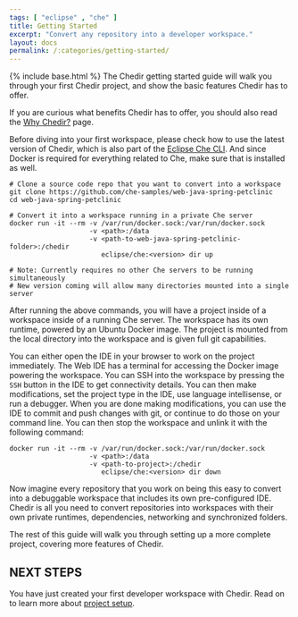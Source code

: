 ```yaml
---
tags: [ "eclipse" , "che" ]
title: Getting Started
excerpt: "Convert any repository into a developer workspace."
layout: docs
permalink: /:categories/getting-started/
---
```

{% include base.html %}
The Chedir getting started guide will walk you through your first Chedir project, and show the basic features Chedir has to offer.

If you are curious what benefits Chedir has to offer, you should also read the [Why Chedir?]({{base}}/docs/chedir/why/index.html) page.

Before diving into your first workspace, please check how to use the latest version of Chedir, which is also part of the [Eclipse Che CLI]({{base}}/docs/setup/getting-started/index.html). And since Docker is required for everything related to Che, make sure that is installed as well.


```shell  
# Clone a source code repo that you want to convert into a workspace
git clone https://github.com/che-samples/web-java-spring-petclinic
cd web-java-spring-petclinic

# Convert it into a workspace running in a private Che server
docker run -it --rm -v /var/run/docker.sock:/var/run/docker.sock
                    -v <path>:/data
                    -v <path-to-web-java-spring-petclinic-folder>:/chedir
                       eclipse/che:<version> dir up

# Note: Currently requires no other Che servers to be running simultaneously
# New version coming will allow many directories mounted into a single server
```


After running the above commands, you will have a project inside of a workspace inside of a running Che server. The workspace has its own runtime, powered by an Ubuntu Docker image. The project is mounted from the local directory into the workspace and is given full git capabilities.

You can either open the IDE in your browser to work on the project immediately. The Web IDE has a terminal for accessing the Docker image powering the workspace. You can SSH into the workspace by pressing the `SSH` button in the IDE to get connectivity details. You can then make modifications, set the project type in the IDE, use language intellisense, or run a debugger. When you are done making modifications, you can use the IDE to commit and push changes with git, or continue to do those on your command line. You can then stop the workspace and unlink it with the following command:

```shell
docker run -it --rm -v /var/run/docker.sock:/var/run/docker.sock
                    -v <path>:/data
                    -v <path-to-project>:/chedir
                       eclipse/che:<version> dir down
```

Now imagine every repository that you work on being this easy to convert into a debuggable workspace that includes its own pre-configured IDE. Chedir is all you need to convert repositories into workspaces with their own private runtimes, dependencies, networking and synchronized folders.

The rest of this guide will walk you through setting up a more complete project, covering more features of Chedir.


## NEXT STEPS
You have just created your first developer workspace with Chedir. Read on to learn more about [project setup]({{base}}/docs/chedir/project-setup/index.html).
